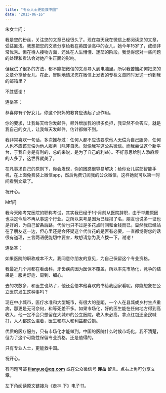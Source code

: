 ```yaml
---
title: "专业人士更能救中国"
date: "2013-06-16"
---
```


朱女士问：

我是您的粉丝，关注您的文章已经很久了。现在每天我在微信上都阅读您的文章，受益匪浅。我想把您的文章分享给我在英国读高中的女儿。她今年15岁了，成绩非常优秀。但在待人接物方面，还处在人生懵懂、迷茫的阶段。我觉得您对一些问题的处理和看法会对她产生正面的影响。

但我试了很多的方法，都不能把微信的文章导入到电脑里。所以我苦恼如何把您的文章分享给女儿。在此，冒昧地请求您在微信上发表的专栏文章同时发送一份到我的邮箱里？

不胜感谢！

连岳答：

恭喜你有个好女儿，你这个妈妈的教育应该起了点作用。

你的要求，让我每天给你发邮件，额外增加我的很多负担，我显然不会答应，就是我自己的女儿，让我每天发邮件，估计都做不到。

我非常喜欢一句话，多次推荐过：任何人都不应该要求他人无偿为自己服务，任何人也不应该无偿为他人服务（除非自愿，就像我写这公共微信。而我尝试这个新平台，于我自身是有利的，总的来说，是为了自己的利益）。不好意思给别人添麻烦的人多了，这世界就美了。

在凡事求自己的原则下，你会发现，你的困惑很容易解决：给你女儿买部智能手机，在上面免费装上微信app，然后免费订阅我的公众微信，这样她就可以第一时间看到文章了。

祝开心。

Mtf问

我今天刚考完医院的职称考试，其实我已经于1个月前从医院辞职，由于举趣原因也决定今后不再从事这个行业。之所以来考是因为已经报了名，朋友也说多一证也是好的，为自己留条后路。代价也只不过是多花点时间和金钱而已。显然我已经站在了朋友这一边，但心里还是会怀疑这个代价花的是否有必要。一直都觉得您的话很有道理，三言两语便能切中要害，故想请您为我点拨一下。谢谢！

连岳答：

如果医院的职称成本不大，我同意你朋友的意见，为自己保留这个专业资格。

我最近几个月都在看齿科，牙齿疾病因为医保不覆盖，所以率先市场化，竞争的结果是：服务舒适、周到、细心。

去的次数多，和医生也熟了，他还会借本他喜欢的书给我回家看呢。你能想象在公立医院发生这种事吗？

现在中小城市，医疗水准和大型城市，有很大的差距，一个人在县城或乡村生点重病，那更是无可奈何，和等死差不多。如果市场化，好的医生能在任何地方得到高收入，他一定不会只想留在大城市的公立医院，收入未必高，拿点红包还全民喊打，人人都这么混着，医生和病人和利益都受损。

优质的医疗服务，只有市场化才能做到。中国的医院什么时候市场化，我不清楚，但为了这个可能性保留专业资格，还是值得的。

只有专业人士，更能救中国。

祝开心。

有问题可邮 **ilianyue@qq.com** 或在公众微信号 **连岳** 留言。点右上角可分享文章。

左下角阅读原文链接为《走神.下》电子书。
